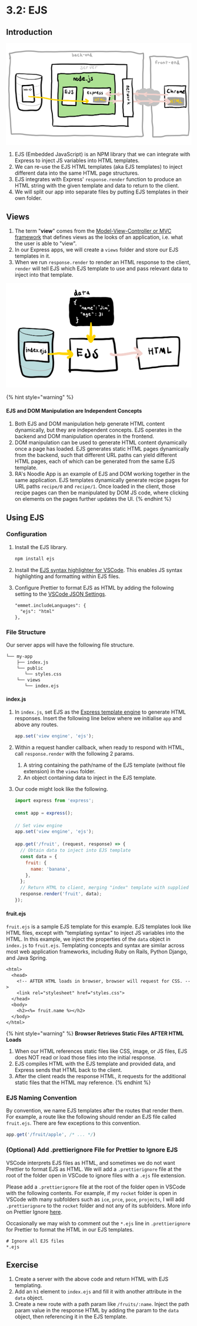 # 3.2: EJS

## Introduction

![EJS is a template engine that operates on the backend to simplify HTML page generation.](../../.gitbook/assets/ejs.jpg)

1. EJS (Embedded JavaScript) is an NPM library that we can integrate with Express to inject JS variables into HTML templates.
2. We can re-use the EJS HTML templates (aka EJS templates) to inject different data into the same HTML page structures.
3. EJS integrates with Express' `response.render` function to produce an HTML string with the given template and data to return to the client.
4. We will split our app into separate files by putting EJS templates in their own folder.

## Views

1. The term "**view**" comes from the [Model-View-Controller or MVC framework](https://en.wikipedia.org/wiki/Model%E2%80%93view%E2%80%93controller) that defines views as the looks of an application, i.e. what the user is able to "view".
2. In our Express apps, we will create a `views` folder and store our EJS templates in it.
3. When we run `response.render` to render an HTML response to the client, `render` will tell EJS which EJS template to use and pass relevant data to inject into that template.

![EJS combines EJS HTML templates and dynamic data to generate HTML pages for responses](../../.gitbook/assets/ejs2.jpg)

{% hint style="warning" %}
#### EJS and DOM Manipulation are Independent Concepts

1. Both EJS and DOM manipulation help generate HTML content dynamically, but they are independent concepts. EJS operates in the backend and DOM manipulation operates in the frontend.
2. DOM manipulation can be used to generate HTML content dynamically once a page has loaded. EJS generates static HTML pages dynamically from the backend, such that different URL paths can yield different HTML pages, each of which can be generated from the same EJS template.
3. RA's Noodle App is an example of EJS and DOM working together in the same application. EJS templates dynamically generate recipe pages for URL paths `recipe/0` and `recipe/1`. Once loaded in the client, those recipe pages can then be manipulated by DOM JS code, where clicking on elements on the pages further updates the UI.
{% endhint %}

## Using EJS

### Configuration

1.  Install the EJS library.

    ```bash
    npm install ejs
    ```
2. Install the [EJS syntax highlighter for VSCode](https://marketplace.visualstudio.com/items?itemName=DigitalBrainstem.javascript-ejs-support). This enables JS syntax highlighting and formatting within EJS files.
3.  Configure Prettier to format EJS as HTML by adding the following setting to the [VSCode JSON Settings](https://basics.rocketacademy.co/course-logistics/required-hardware-and-software#vscode-formatters).

    ```
    "emmet.includeLanguages": {
      "ejs": "html"
    },
    ```

### File Structure

Our server apps will have the following file structure.

```
└── my-app
    ├── index.js
    └── public
       └── styles.css
    └── views
       └── index.ejs
```

#### index.js

1.  In `index.js`, set EJS as the [Express template engine](https://expressjs.com/en/guide/using-template-engines.html) to generate HTML responses. Insert the following line below where we initialise `app` and above any routes.

    ```javascript
    app.set('view engine', 'ejs');
    ```
2. Within a request handler callback, when ready to respond with HTML, call `response.render` with the following 2 params.
   1. A string containing the path/name of the EJS template (without file extension) in the `views` folder.
   2. An object containing data to inject in the EJS template.
3.  Our code might look like the following.

    ```javascript
    import express from 'express';

    const app = express();

    // Set view engine
    app.set('view engine', 'ejs');

    app.get('/fruit', (request, response) => {
      // Obtain data to inject into EJS template
      const data = {
        fruit: {
          name: 'banana',
        },
      };
      // Return HTML to client, merging "index" template with supplied data.
      response.render('fruit', data);
    });
    ```

#### fruit.ejs

`fruit.ejs` is a sample EJS template for this example. EJS templates look like HTML files, except with "templating syntax" to inject JS variables into the HTML. In this example, we inject the properties of the `data` object in `index.js` to `fruit.ejs`. Templating concepts and syntax are similar across most web application frameworks, including Ruby on Rails, Python Django, and Java Spring.

```markup
<html>
  <head>
    <!-- AFTER HTML loads in browser, browser will request for CSS. -->
    <link rel="stylesheet" href="styles.css">
  </head>
  <body>
    <h2><%= fruit.name %></h2>
  </body>
</html>
```

{% hint style="warning" %}
**Browser Retrieves Static Files AFTER HTML Loads**

1. When our HTML references static files like CSS, image, or JS files, EJS does NOT read or load those files into the initial response.
2. EJS compiles HTML with the EJS template and provided data, and Express sends that HTML back to the client.
3. After the client reads the response HTML, it requests for the additional static files that the HTML may reference.
{% endhint %}

### **EJS Naming Convention**

By convention, we name EJS templates after the routes that render them. For example, a route like the following should render an EJS file called `fruit.ejs`. There are few exceptions to this convention.

```javascript
app.get('/fruit/apple', /* ... */)
```

### (Optional) Add .prettierignore File for Prettier to Ignore EJS

VSCode interprets EJS files as HTML, and sometimes we do not want Prettier to format EJS as HTML. We will add a `.prettierignore` file at the root of the folder open in VSCode to ignore files with a `.ejs` file extension.

Please add a `.prettierignore` file at the root of the folder open in VSCode with the following contents. For example, if my `rocket` folder is open in VSCode with many subfolders such as `ice`, `prce`, `poce`, `projects`, I will add `.prettierignore` to the `rocket` folder and not any of its subfolders. More info on Prettier Ignore [here](https://prettier.io/docs/en/ignore.html).

Occasionally we may wish to comment out the `*.ejs` line in `.prettierignore` for Prettier to format the HTML in our EJS templates.

```
# Ignore all EJS files
*.ejs
```

## Exercise

1. Create a server with the above code and return HTML with EJS templating.
2. Add an `h1` element to `index.ejs` and fill it with another attribute in the `data` object.
3. Create a new route with a path param like `/fruits/:name`. Inject the path param value in the response HTML by adding the param to the `data` object, then referencing it in the EJS template.
